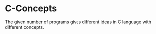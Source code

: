 # C-Concepts
The given number of  programs gives different ideas in C language with different concepts.
